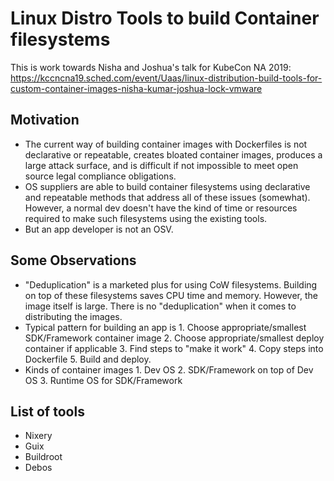 # Linux Distro Tools to build Container filesystems

This is work towards Nisha and Joshua's talk for KubeCon NA 2019: https://kccncna19.sched.com/event/Uaas/linux-distribution-build-tools-for-custom-container-images-nisha-kumar-joshua-lock-vmware

## Motivation
- The current way of building container images with Dockerfiles is not declarative or repeatable, creates bloated container images, produces a large attack surface, and is difficult if not impossible to meet open source legal compliance obligations.
- OS suppliers are able to build container filesystems using declarative and repeatable methods that address all of these issues (somewhat). However, a normal dev doesn't have the kind of time or resources required to make such filesystems using the existing tools.
- But an app developer is not an OSV.

## Some Observations
- "Deduplication" is a marketed plus for using CoW filesystems. Building on top of these filesystems saves CPU time and memory. However, the image itself is large. There is no "deduplication" when it comes to distributing the images.
- Typical pattern for building an app is 1. Choose appropriate/smallest SDK/Framework container image 2. Choose appropriate/smallest deploy container if applicable  3. Find steps to "make it work" 4. Copy steps into Dockerfile 5. Build and deploy.
- Kinds of container images 1. Dev OS 2. SDK/Framework on top of Dev OS 3. Runtime OS for SDK/Framework

## List of tools
- Nixery
- Guix
- Buildroot
- Debos 
